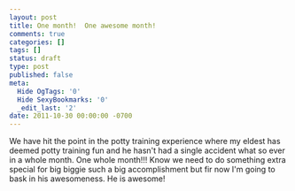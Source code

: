 ```yaml
---
layout: post
title: One month!  One awesome month!
comments: true
categories: []
tags: []
status: draft
type: post
published: false
meta:
  Hide OgTags: '0'
  Hide SexyBookmarks: '0'
  _edit_last: '2'
date: 2011-10-30 00:00:00 -0700
---
```

We have hit the point in the potty training experience where my eldest has deemed potty training fun and he hasn't had a single accident what so ever in a whole month.  One whole month!!!   Know we need to do something extra special for big biggie such a big accomplishment but fir now I'm going to bask in his awesomeness.  He is awesome!
